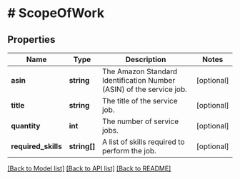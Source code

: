 # # ScopeOfWork

## Properties

Name | Type | Description | Notes
------------ | ------------- | ------------- | -------------
**asin** | **string** | The Amazon Standard Identification Number (ASIN) of the service job. | [optional]
**title** | **string** | The title of the service job. | [optional]
**quantity** | **int** | The number of service jobs. | [optional]
**required_skills** | **string[]** | A list of skills required to perform the job. | [optional]

[[Back to Model list]](../../README.md#models) [[Back to API list]](../../README.md#endpoints) [[Back to README]](../../README.md)
